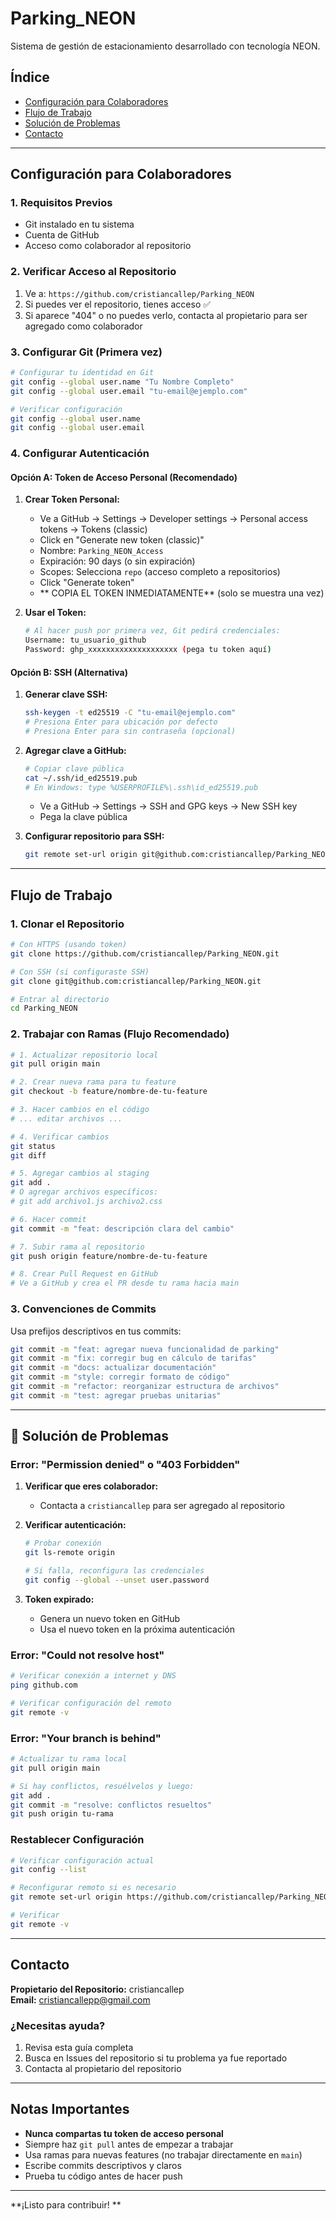 # Parking_NEON

Sistema de gestión de estacionamiento desarrollado con tecnología NEON.

##  Índice
- [Configuración para Colaboradores](#configuración-para-colaboradores)
- [Flujo de Trabajo](#flujo-de-trabajo)
- [Solución de Problemas](#solución-de-problemas)
- [Contacto](#contacto)

---

##  Configuración para Colaboradores

### 1. Requisitos Previos
- Git instalado en tu sistema
- Cuenta de GitHub
- Acceso como colaborador al repositorio

### 2. Verificar Acceso al Repositorio
1. Ve a: `https://github.com/cristiancallep/Parking_NEON`
2. Si puedes ver el repositorio, tienes acceso ✅
3. Si aparece "404" o no puedes verlo, contacta al propietario para ser agregado como colaborador

### 3. Configurar Git (Primera vez)
```bash
# Configurar tu identidad en Git
git config --global user.name "Tu Nombre Completo"
git config --global user.email "tu-email@ejemplo.com"

# Verificar configuración
git config --global user.name
git config --global user.email
```

### 4. Configurar Autenticación

#### Opción A: Token de Acceso Personal (Recomendado)

1. **Crear Token Personal:**
   - Ve a GitHub → Settings → Developer settings → Personal access tokens → Tokens (classic)
   - Click en "Generate new token (classic)"
   - Nombre: `Parking_NEON_Access`
   - Expiración: 90 days (o sin expiración)
   - Scopes: Selecciona `repo` (acceso completo a repositorios)
   - Click "Generate token"
   - ** COPIA EL TOKEN INMEDIATAMENTE** (solo se muestra una vez)

2. **Usar el Token:**
   ```bash
   # Al hacer push por primera vez, Git pedirá credenciales:
   Username: tu_usuario_github
   Password: ghp_xxxxxxxxxxxxxxxxxxxx (pega tu token aquí)
   ```

#### Opción B: SSH (Alternativa)

1. **Generar clave SSH:**
   ```bash
   ssh-keygen -t ed25519 -C "tu-email@ejemplo.com"
   # Presiona Enter para ubicación por defecto
   # Presiona Enter para sin contraseña (opcional)
   ```

2. **Agregar clave a GitHub:**
   ```bash
   # Copiar clave pública
   cat ~/.ssh/id_ed25519.pub
   # En Windows: type %USERPROFILE%\.ssh\id_ed25519.pub
   ```
   - Ve a GitHub → Settings → SSH and GPG keys → New SSH key
   - Pega la clave pública

3. **Configurar repositorio para SSH:**
   ```bash
   git remote set-url origin git@github.com:cristiancallep/Parking_NEON.git
   ```

---

##  Flujo de Trabajo

### 1. Clonar el Repositorio
```bash
# Con HTTPS (usando token)
git clone https://github.com/cristiancallep/Parking_NEON.git

# Con SSH (si configuraste SSH)
git clone git@github.com:cristiancallep/Parking_NEON.git

# Entrar al directorio
cd Parking_NEON
```

### 2. Trabajar con Ramas (Flujo Recomendado)
```bash
# 1. Actualizar repositorio local
git pull origin main

# 2. Crear nueva rama para tu feature
git checkout -b feature/nombre-de-tu-feature

# 3. Hacer cambios en el código
# ... editar archivos ...

# 4. Verificar cambios
git status
git diff

# 5. Agregar cambios al staging
git add .
# O agregar archivos específicos:
# git add archivo1.js archivo2.css

# 6. Hacer commit
git commit -m "feat: descripción clara del cambio"

# 7. Subir rama al repositorio
git push origin feature/nombre-de-tu-feature

# 8. Crear Pull Request en GitHub
# Ve a GitHub y crea el PR desde tu rama hacia main
```

### 3. Convenciones de Commits
Usa prefijos descriptivos en tus commits:
```bash
git commit -m "feat: agregar nueva funcionalidad de parking"
git commit -m "fix: corregir bug en cálculo de tarifas"
git commit -m "docs: actualizar documentación"
git commit -m "style: corregir formato de código"
git commit -m "refactor: reorganizar estructura de archivos"
git commit -m "test: agregar pruebas unitarias"
```

---

## 🔧 Solución de Problemas

### Error: "Permission denied" o "403 Forbidden"

1. **Verificar que eres colaborador:**
   - Contacta a `cristiancallep` para ser agregado al repositorio

2. **Verificar autenticación:**
   ```bash
   # Probar conexión
   git ls-remote origin
   
   # Si falla, reconfigura las credenciales
   git config --global --unset user.password
   ```

3. **Token expirado:**
   - Genera un nuevo token en GitHub
   - Usa el nuevo token en la próxima autenticación

### Error: "Could not resolve host"
```bash
# Verificar conexión a internet y DNS
ping github.com

# Verificar configuración del remoto
git remote -v
```

### Error: "Your branch is behind"
```bash
# Actualizar tu rama local
git pull origin main

# Si hay conflictos, resuélvelos y luego:
git add .
git commit -m "resolve: conflictos resueltos"
git push origin tu-rama
```

### Restablecer Configuración
```bash
# Verificar configuración actual
git config --list

# Reconfigurar remoto si es necesario
git remote set-url origin https://github.com/cristiancallep/Parking_NEON.git

# Verificar
git remote -v
```

---

##  Contacto

**Propietario del Repositorio:** cristiancallep  
**Email:** cristiancallepp@gmail.com

### ¿Necesitas ayuda?
1. Revisa esta guía completa
2. Busca en Issues del repositorio si tu problema ya fue reportado
3. Contacta al propietario del repositorio

---

##  Notas Importantes

-  **Nunca compartas tu token de acceso personal**
-  Siempre haz `git pull` antes de empezar a trabajar
-  Usa ramas para nuevas features (no trabajar directamente en `main`)
-  Escribe commits descriptivos y claros
-  Prueba tu código antes de hacer push

---

**¡Listo para contribuir! **